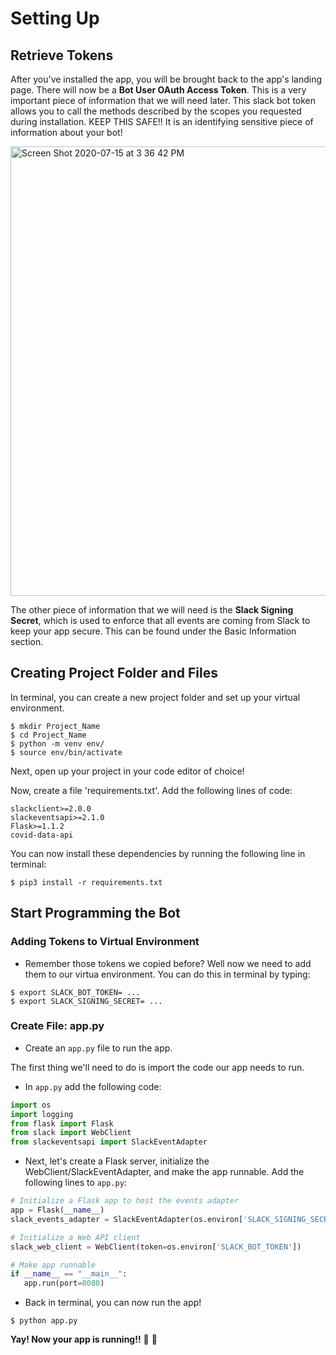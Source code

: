# Setting Up
## Retrieve Tokens

After you've installed the app, you will be brought back to the app's landing page. There will now be a **Bot User OAuth Access Token**. This is a very important piece of information that we will need later. This slack bot token allows you to call the methods described by the scopes you requested during installation. KEEP THIS SAFE!! It is an identifying sensitive piece of information about your bot!

<img width="719" alt="Screen Shot 2020-07-15 at 3 36 42 PM" src="https://user-images.githubusercontent.com/66278476/87588048-04303280-c6b1-11ea-8b57-ac908de0f0a3.png">

The other piece of information that we will need is the **Slack Signing Secret**, which is used to enforce that all events are coming from Slack to keep your app secure. This can be found under the Basic Information section. 

## Creating Project Folder and Files
In terminal, you can create a new project folder and set up your virtual environment. 
```
$ mkdir Project_Name
$ cd Project_Name
$ python -m venv env/
$ source env/bin/activate
```

Next, open up your project in your code editor of choice! 

Now, create a file 'requirements.txt'. Add the following lines of code:
```
slackclient>=2.0.0
slackeventsapi>=2.1.0
Flask>=1.1.2
covid-data-api
```

You can now install these dependencies by running the following line in terminal:
```
$ pip3 install -r requirements.txt
```

## Start Programming the Bot
### Adding Tokens to Virtual Environment
- Remember those tokens we copied before? Well now we need to add them to our virtua environment. You can do this in terminal by typing: 
```
$ export SLACK_BOT_TOKEN= ...
$ export SLACK_SIGNING_SECRET= ... 
```

### Create File: app.py
- Create an `app.py` file to run the app.

The first thing we'll need to do is import the code our app needs to run.

- In `app.py` add the following code:

```Python
import os
import logging
from flask import Flask
from slack import WebClient
from slackeventsapi import SlackEventAdapter
```

- Next, let's create a Flask server, initialize the WebClient/SlackEventAdapter, and make the app runnable. Add the following lines to `app.py`:

```Python
# Initialize a Flask app to host the events adapter
app = Flask(__name__)
slack_events_adapter = SlackEventAdapter(os.environ['SLACK_SIGNING_SECRET'], "/slack/events", app)

# Initialize a Web API client
slack_web_client = WebClient(token=os.environ['SLACK_BOT_TOKEN'])

# Make app runnable
if __name__ == "__main__":
   app.run(port=8080)
```

- Back in terminal, you can now run the app!
```
$ python app.py
```

**Yay! Now your app is running!!** :tada: :tada:
